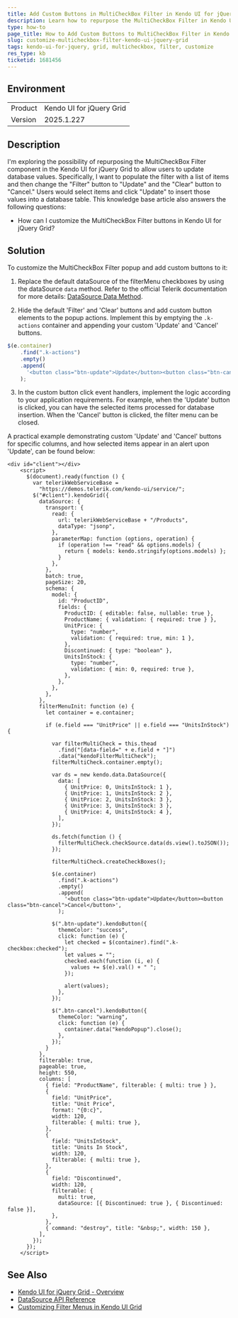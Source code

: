 ```yaml
---
title: Add Custom Buttons in MultiCheckBox Filter in Kendo UI for jQuery Grid
description: Learn how to repurpose the MultiCheckBox Filter in Kendo UI for jQuery Grid and Add Custom Buttons
type: how-to
page_title: How to Add Custom Buttons to MultiCheckBox Filter in Kendo UI for Angular Grid
slug: customize-multicheckbox-filter-kendo-ui-jquery-grid
tags: kendo-ui-for-jquery, grid, multicheckbox, filter, customize
res_type: kb
ticketid: 1681456
---
```


## Environment

<table>
<tbody>
<tr>
<td>Product</td>
<td>Kendo UI for jQuery Grid</td>
</tr>
<tr>
<td>Version</td>
<td>2025.1.227</td>
</tr>
</tbody>
</table>

## Description

I'm exploring the possibility of repurposing the MultiCheckBox Filter component in the Kendo UI for jQuery Grid to allow users to update database values. Specifically, I want to populate the filter with a list of items and then change the "Filter" button to "Update" and the "Clear" button to "Cancel." Users would select items and click "Update" to insert those values into a database table. This knowledge base article also answers the following questions:

- How can I customize the MultiCheckBox Filter buttons in Kendo UI for jQuery Grid?

## Solution

To customize the MultiCheckBox Filter popup and add custom buttons to it:

1. Replace the default dataSource of the filterMenu checkboxes by using the dataSource `data` method. Refer to the official Telerik documentation for more details: [DataSource Data Method](https://docs.telerik.com/kendo-ui/api/javascript/data/datasource/methods/data).

2. Hide the default 'Filter' and 'Clear' buttons and add custom button elements to the popup actions. Implement this by emptying the `.k-actions` container and appending your custom 'Update' and 'Cancel' buttons.

```javascript
$(e.container)
    .find(".k-actions")
    .empty()
    .append(
      '<button class="btn-update">Update</button><button class="btn-cancel">Cancel</button>',
    );
```

3. In the custom button click event handlers, implement the logic according to your application requirements. For example, when the 'Update' button is clicked, you can have the selected items processed for database insertion. When the 'Cancel' button is clicked, the filter menu can be closed.

A practical example demonstrating custom 'Update' and 'Cancel' buttons for specific columns, and how selected items appear in an alert upon 'Update', can be found below: 

```dojo
<div id="client"></div>
    <script>
      $(document).ready(function () {
        var telerikWebServiceBase =
          "https://demos.telerik.com/kendo-ui/service/";
        $("#client").kendoGrid({
          dataSource: {
            transport: {
              read: {
                url: telerikWebServiceBase + "/Products",
                dataType: "jsonp",
              },
              parameterMap: function (options, operation) {
                if (operation !== "read" && options.models) {
                  return { models: kendo.stringify(options.models) };
                }
              },
            },
            batch: true,
            pageSize: 20,
            schema: {
              model: {
                id: "ProductID",
                fields: {
                  ProductID: { editable: false, nullable: true },
                  ProductName: { validation: { required: true } },
                  UnitPrice: {
                    type: "number",
                    validation: { required: true, min: 1 },
                  },
                  Discontinued: { type: "boolean" },
                  UnitsInStock: {
                    type: "number",
                    validation: { min: 0, required: true },
                  },
                },
              },
            },
          },
          filterMenuInit: function (e) {
            let container = e.container;
            
            if (e.field === "UnitPrice" || e.field === "UnitsInStock") {
              
              var filterMultiCheck = this.thead
                .find("[data-field=" + e.field + "]")
                .data("kendoFilterMultiCheck");
              filterMultiCheck.container.empty();

              var ds = new kendo.data.DataSource({
                data: [
                  { UnitPrice: 0, UnitsInStock: 1 },
                  { UnitPrice: 1, UnitsInStock: 2 },
                  { UnitPrice: 2, UnitsInStock: 3 },
                  { UnitPrice: 3, UnitsInStock: 3 },
                  { UnitPrice: 4, UnitsInStock: 4 },
                ],
              });

              ds.fetch(function () {
                filterMultiCheck.checkSource.data(ds.view().toJSON());
              });

              filterMultiCheck.createCheckBoxes();

              $(e.container)
                .find(".k-actions")
                .empty()
                .append(
                  '<button class="btn-update">Update</button><button class="btn-cancel">Cancel</button>',
                );

              $(".btn-update").kendoButton({
                themeColor: "success",
                click: function (e) {
                  let checked = $(container).find(".k-checkbox:checked");
                  let values = "";
                  checked.each(function (i, e) {
                    values += $(e).val() + " ";
                  });

                  alert(values);
                },
              });

              $(".btn-cancel").kendoButton({
                themeColor: "warning",
                click: function (e) {
                  container.data("kendoPopup").close();
                },
              });
            }
          },
          filterable: true,
          pageable: true,
          height: 550,
          columns: [
            { field: "ProductName", filterable: { multi: true } },
            {
              field: "UnitPrice",
              title: "Unit Price",
              format: "{0:c}",
              width: 120,
              filterable: { multi: true },
            },
            {
              field: "UnitsInStock",
              title: "Units In Stock",
              width: 120,
              filterable: { multi: true },
            },
            {
              field: "Discontinued",
              width: 120,
              filterable: {
                multi: true,
                dataSource: [{ Discontinued: true }, { Discontinued: false }],
              },
            },
            { command: "destroy", title: "&nbsp;", width: 150 },
          ],
        });
      });
    </script>
```




## See Also

- [Kendo UI for jQuery Grid - Overview](https://docs.telerik.com/kendo-ui/controls/grid/overview)
- [DataSource API Reference](https://docs.telerik.com/kendo-ui/api/javascript/data/datasource)
- [Customizing Filter Menus in Kendo UI Grid](https://docs.telerik.com/kendo-ui/knowledge-base/grid-customize-filter-menu-multicheck-items)
